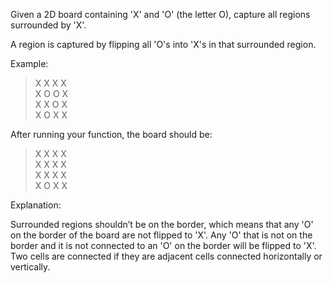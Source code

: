 Given a 2D board containing 'X' and 'O' (the letter O), capture all regions surrounded by 'X'.

A region is captured by flipping all 'O's into 'X's in that surrounded region.

Example:

>X X X X  
>X O O X  
>X X O X  
>X O X X
 
After running your function, the board should be:

>X X X X  
>X X X X  
>X X X X  
>X O X X  

Explanation:

Surrounded regions shouldn’t be on the border, which means that any 'O' on the border of the board are not flipped to 'X'. Any 'O' that is not on the border and it is not connected to an 'O' on the border will be flipped to 'X'. Two cells are connected if they are adjacent cells connected horizontally or vertically.